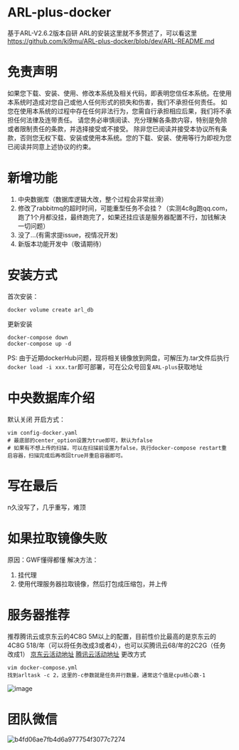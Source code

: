 # ARL-plus-docker
基于ARL-V2.6.2版本自研
ARL的安装这里就不多赘述了，可以看这里 https://github.com/ki9mu/ARL-plus-docker/blob/dev/ARL-README.md

# 免责声明
如果您下载、安装、使用、修改本系统及相关代码，即表明您信任本系统。在使用本系统时造成对您自己或他人任何形式的损失和伤害，我们不承担任何责任。 如您在使用本系统的过程中存在任何非法行为，您需自行承担相应后果，我们将不承担任何法律及连带责任。 请您务必审慎阅读、充分理解各条款内容，特别是免除或者限制责任的条款，并选择接受或不接受。 除非您已阅读并接受本协议所有条款，否则您无权下载、安装或使用本系统。您的下载、安装、使用等行为即视为您已阅读并同意上述协议的约束。

# 新增功能
1. 中央数据库（数据库逻辑大改，整个过程会非常丝滑）
2. 修改了rabbitmq的超时时间，可能重型任务不会挂？（实测4c8g跑qq.com，跑了1个月都没挂，最终跑完了，如果还挂应该是服务器配置不行，加钱解决一切问题）
3. 没了...(有需求提issue，视情况开发)
4. 新版本功能开发中（敬请期待）

# 安装方式
首次安装：
```
docker volume create arl_db
```
更新安装
```
docker-compose down
docker-compose up -d
```
PS:
由于近期dockerHub问题，现将相关镜像放到网盘，可解压为.tar文件后执行`docker load -i xxx.tar`即可部署，可在公众号回复`ARL-plus`获取地址


# 中央数据库介绍
默认关闭
开启方式：
```
vim config-docker.yaml
# 最底部的center_option设置为true即可，默认为false
# 如果有不想上传的扫描，可以在扫描前设置为false，执行docker-compose restart重启容器，扫描完成后再改回true并重启容器即可。
```

# 写在最后
n久没写了，几乎重写，难顶

# 如果拉取镜像失败

原因：GWF懂得都懂
解决方法：
1. 挂代理
2. 使用代理服务器拉取镜像，然后打包成压缩包，并上传

# 服务器推荐
推荐腾讯云或京东云的4C8G 5M以上的配置，目前性价比最高的是京东云的4C8G 518/年（可以将任务改成3或者4），也可以买腾讯云68/年的2C2G（任务改成1）
[京东云活动地址]
[腾讯云活动地址]
更改方式
```
vim docker-compose.yml
找到arltask -c 2，这里的-c参数就是任务并行数量，通常这个值是cpu核心数-1
```
![image](https://github.com/user-attachments/assets/891bfa62-d130-4e1b-a269-678fc8659bcd)


# 团队微信
![b4fd06ae7fb4d6a977754f3077c7274](https://github.com/ki9mu/ARL-plus-docker/assets/47977616/48ec6b67-dcaa-4f59-b845-b3d3ede31eda)


[京东云活动地址]: https://3.cn/-22ITTEy
[腾讯云活动地址]: https://cloud.tencent.com/act/cps/redirect?redirect=5333&cps_key=488ad3cc44ae37630a493f684f3dc296&from=console
